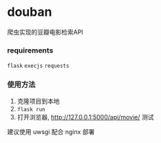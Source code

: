 # douban
爬虫实现的豆瓣电影检索API

### requirements
`flask`
`execjs`
`requests`

### 使用方法

1.   克隆项目到本地
2.   `flask run`
3.   打开浏览器, http://127.0.0.1:5000/api/movie/<name> 测试

建议使用 uwsgi 配合 nginx 部署

